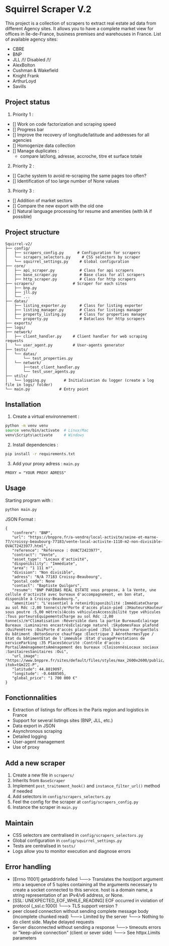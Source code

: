 # Squirrel Scraper V.2

This project is a collection of scrapers to extract real estate ad data from different Agency sites.
It allows you to have a complete market view for offices in Île-de-France, business premises and warehouses in France.
List of available agency sites:

- CBRE
- BNP
- JLL /!/ Disabled /!/
- AlexBolton
- Cushman & Wakefield
- Knight Frank
- ArthurLoyd
- Savills

## Project status

1. Priority 1 :
- [] Work on code factorization and scraping speed
- [] Progress bar
- [] Improve the recovery of longitude/latitude and addresses for all agencies
- [] Homogenize data collection
- [] Manage duplicates :
   - compare lat/long, adresse, accroche, titre et surface totale

2. Priority 2 :
- [] Cache system to avoid re-scraping the same pages too often?
- [] Identification of too large number of None values

3. Priority 3 :
- [] Addition of market sectors
- [] Compare the new export with the old one
- [] Natural language processing for resume and amenities (with IA if possible)



## Project structure

```
Squirrel-v2/
├── config/
│   ├── scrapers_config.py      # Configuration for scrapers
│   └── scrapers_selectors.py     # CSS selectors by scraper
│   └── squirrel_settings.py     # Global configuration
├── core/
│   ├── api_scraper.py           # Class for api scrapers
│   ├── base_scraper.py          # Base class for all scrapers
│   ├── http_scraper.py          # Class for http scrapers
├── scrapers/                 # Scraper for each sites
│   ├── bnp.py
│   ├── jll.py
│   └── ...
├── datas/
│   ├── listing_exporter.py      # Class for listing exporter
│   ├── listing_manager.py       # Class for listings manager
│   ├── property_listing.py      # Class for properties manager
│   └── property.py              # Dataclass for http scrapers
├── exports/
├── logs/
├── network/
│   ├── client_handler.py     # Client handler for web scraping requests
│   └── user_agent.py         # User-agents generator
├── tests/
│   └── datas/
│       └── test_properties.py
│   └── network/
│       ├──test_client_handler.py
│       └── test_user_agents.py
├── utils/
│   └── logging.py        # Initialisation du logger (create a log file in logs/ folder)
└── main.py             # Entry point
```

## Installation

1. Create a virtual environnement :
```bash
python -m venv venv
source venv/bin/activate  # Linux/Mac
venv\Scripts\activate     # Windows
```

2. Install dependencies :
```bash
pip install -r requirements.txt
```

3. Add your proxy adress :
`main.py`
```
PROXY = "YOUR PROXY ADRESS"
```

## Usage

Starting program with :
```bash
python main.py
```

JSON Format :
```
{
   "confrere": "BNP",
   "url": "https://bnppre.fr/a-vendre/local-activite/seine-et-marne-77/croissy-beaubourg-77183/vente-local-activite-1110-m2-non-divisible-OVACT2423977.html",
   "reference": "Référence : OVACT2423977",
   "contract": "Vente",
   "asset_type": "Locaux d'activité",
   "disponibility": "Immédiate",
   "area": "1 111 m²",
   "division": "Non divisible",
   "adress": "N/A 77183 Croissy-Beaubourg",
   "postal_code": None
   "contact": "Baptiste Quilgars",
   "resume": "BNP PARIBAS REAL ESTATE vous propose, à la Vente, une cellule d'activité avec bureaux d'accompagnement, en bon état, disponible à Croissy-Beaubourg.",
   "amenities": "L'essentiel à retenirDisponibilité :ImmédiateCharge au sol Rdc :2,00 tonne(s)/m²Porte d'accès plain-pied :3HauteursHauteur sous poutre :5,00 mètre(s)Accès véhiculesAccessibilité type véhicules :Tous porteursEquipementsCharge au sol Rdc :2,00 tonne(s)/m²Climatisation :Réversible dans la partie BureauxEclairage Bureaux :Luminaires encastrésEclairage naturel :SkydomesFaux plafond :OuiFenêtres :OuiPorte d'accès plain-pied :3Sol bureaux :ParquetSols du bâtiment :BétonSource chauffage :Electrique 2 AérothermesType / Etat du bâtimentEtat de l'immeuble :Etat d'usagePrestations de serviceParking :35 PlacesSécurité :Contrôle d'accès - PortailAménagementsAménagement des bureaux :CloisonnésLocaux sociaux :SanitairesSanitaires :Oui",
   "url_image": "https://www.bnppre.fr/sites/default/files/styles/max_2600x2600/public/offers/34/34fcc0a002c3245f1c2cd2c393d1e2b89a1e5582.jpg.webp?itok=tGm22I-P",
   "latitude": 44.8019097,
   "longitude": -0.6488505,
   "global_price": "1 700 000 €"
}
```

## Fonctionnalities

- Extraction of listings for offices in the Paris region and logistics in France
- Support for several listings sites (BNP, JLL, etc.)
- Data export in JSON
- Asynchronous scraping
- Detailed logging
- User-agent management
- Use of proxy

## Add a new scraper

1. Create a new file in `scrapers/`
2. Inherits from `BaseScraper`
3. Implement `post_traitement_hook()` and `instance_filter_url()` method if needed
4. Add selectors in `config/scrapers_selectors.py`
5. Feel the config for the scraper at `config/scrapers_config.py`
6. Instance the scraper in `main.py`

## Maintain

- CSS selectors are centralised in `config/scrapers_selectors.py`
- Global configuration in `config/squirrel_settings.py`
- Tests are centralised in `tests/`
- Logs allow you to monitor execution and diagnose errors

## Error handling

- [Errno 11001] getaddrinfo failed
└──> Translates the host/port argument into a sequence of 5 tuples containing all the arguments necessary to create a socket connected to this service. host is a domain name, a string representation of an IPv4/v6 address, or None.
- [SSL: UNEXPECTED_EOF_WHILE_READING] EOF occurred in violation of protocol (_ssl.c:1000)
└──> TLS support version ?
- peer closed connection without sending complete message body (incomplete chunked read)
└──> Limited by the server
   └──> Nothing to do client side. Maybe delayed requests
- Server disconnected without sending a response
└──> timeouts errors or "keep-alive connection" (client or sever side)
   └──> See httpx.Limits parameters

